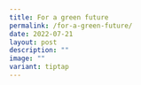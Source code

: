 ```yaml
---
title: For a green future
permalink: /for-a-green-future/
date: 2022-07-21
layout: post
description: ""
image: ""
variant: tiptap
---
```

